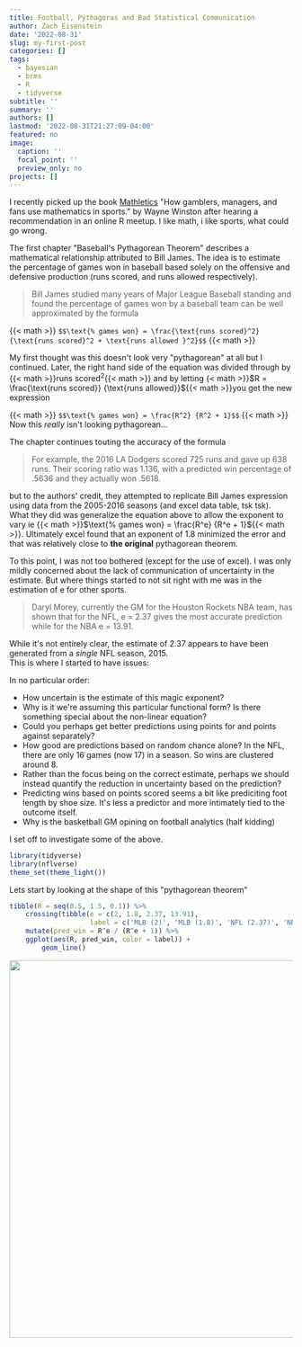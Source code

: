 ```yaml
---
title: Football, Pythagoras and Bad Statistical Communication
author: Zach Eisenstein
date: '2022-08-31'
slug: my-first-post
categories: []
tags: 
  - bayesian
  - brms
  - R
  - tidyverse
subtitle: ''
summary: ''
authors: []
lastmod: '2022-08-31T21:27:09-04:00'
featured: no
image:
  caption: ''
  focal_point: ''
  preview_only: no
projects: []
---
```


I recently picked up the book [Mathletics](https://www.amazon.com/Mathletics-Gamblers-Managers-Mathematics-Sports-dp-0691177627/dp/0691177627/) "How gamblers, managers, and fans use mathematics in sports." by Wayne Winston after hearing a recommendation in an online R meetup. I like math, i like sports, what could go wrong. 

The first chapter "Baseball's Pythagorean Theorem" describes a mathematical relationship attributed to Bill James. The idea is to estimate the percentage of games won in baseball based solely on the offensive and defensive production (runs scored, and runs allowed respectively).

> Bill James studied many years of Major League Baseball standing and found the percentage of games won by a baseball team can be well approximated by the formula

{{< math >}}
`$$\text{% games won} = \frac{\text{runs scored}^2} {\text{runs scored}^2 + \text{runs allowed }^2}$$`
{{< math >}}

My first thought was this doesn't look very "pythagorean" at all but I continued. Later, the right hand side of the equation was divided through by {{< math >}}$\text{runs scored}^2${{< math >}} and by letting {< math >}}$R = \frac{\text{runs scored}} {\text{runs allowed}}${{< math >}}you get the new expression 

{{< math >}}
`$$\text{% games won} = \frac{R^2} {R^2 + 1}$$`
{{< math >}}
Now this *really* isn't looking pythagorean...

The chapter continues touting the accuracy of the formula
> For example, the 2016 LA Dodgers scored 725 runs and gave up 638 runs. Their scoring ratio was 1.136, with a predicted win percentage of .5636 and they actually won .5618.

but to the authors' credit, they attempted to replicate Bill James expression using data from the 2005-2016 seasons (and excel data table, tsk tsk). What they did was generalize the equation above to allow the exponent to vary ie {{< math >}}$\text{% games won} = \frac{R^e} {R^e + 1}${{< math >}}. Ultimately excel found that an exponent of 1.8 minimized the error and that was relatively close to **the original** pythagorean theorem.

To this point, I was not too bothered (except for the use of excel). I was only mildly concerned about the lack of communication of uncertainty in the estimate. But where things started to not sit right with me was in the estimation of e for other sports. 
> Daryl Morey, currently the GM for the Houston Rockets NBA team, has shown that for the NFL, e = 2.37 gives the most accurate prediction while for the NBA e = 13.91. 

While it's not entirely clear, the estimate of 2.37 appears to have been generated from a *single* NFL season, 2015.  
This is where I started to have issues:

In no particular order:

- How uncertain is the estimate of this magic exponent?
- Why is it we're assuming this particular functional form? Is there something special about the non-linear equation?
- Could you perhaps get better predictions using points for and points against separately?
- How good are predictions based on random chance alone? In the NFL, there are only 16 games (now 17) in a season. So wins are clustered around 8. 
- Rather than the focus being on the correct estimate, perhaps we should instead quantify the reduction in uncertainty based on the prediction?
- Predicting wins based on points scored seems a bit like prediciting foot length by shoe size. It's less a predictor and more intimately tied to the outcome itself.
- Why is the basketball GM opining on football analytics (half kidding)

I set off to investigate some of the above. 


```r
library(tidyverse)
library(nflverse)
theme_set(theme_light())
```

Lets start by looking at the shape of this "pythagorean theorem"


```r
tibble(R = seq(0.5, 1.5, 0.1)) %>%
    crossing(tibble(e = c(2, 1.8, 2.37, 13.91),
                    label = c('MLB (2)', 'MLB (1.8)', 'NFL (2.37)', 'NBA (13.91)'))) %>%
    mutate(pred_win = R^e / (R^e + 1)) %>%
    ggplot(aes(R, pred_win, color = label)) +
        geom_line()
```

<img src="{{< blogdown/postref >}}index_files/figure-html/unnamed-chunk-1-1.png" width="672" />



